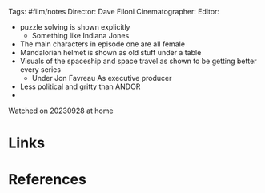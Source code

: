 Tags: #film/notes 
Director: Dave Filoni
Cinematographer: 
Editor:

- puzzle solving is shown explicitly
	- Something like Indiana Jones
- The main characters in episode one are all female
- Mandalorian helmet is shown as old stuff under a table
- Visuals of the spaceship and space travel as shown to be getting better every series
	- Under Jon Favreau As executive producer
- Less political and gritty than ANDOR
- 

Watched on 20230928 at home

# Links

# References